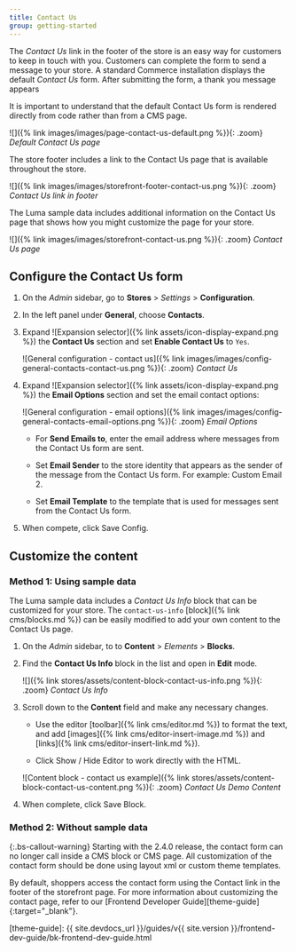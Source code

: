 ```yaml
---
title: Contact Us
group: getting-started
---
```


The _Contact Us_ link in the footer of the store is an easy way for customers to keep in touch with you. Customers can complete the form to send a message to your store. A standard Commerce installation displays the default _Contact Us_ form. After submitting the form, a thank you message appears

It is important to understand that the default Contact Us form is rendered directly from code rather than from a CMS page.

![]({% link images/images/page-contact-us-default.png %}){: .zoom}
_Default Contact Us page_

The store footer includes a link to the Contact Us page that is available throughout the store.

![]({% link images/images/storefront-footer-contact-us.png %}){: .zoom}
_Contact Us link in footer_

The Luma sample data includes additional information on the Contact Us page that shows how you might customize the page for your store.

![]({% link images/images/storefront-contact-us.png %}){: .zoom}
_Contact Us page_

## Configure the Contact Us form

1. On the _Admin_ sidebar, go to **Stores** > _Settings_ > **Configuration**.

1. In the left panel under **General**, choose **Contacts**.

1. Expand ![Expansion selector]({% link assets/icon-display-expand.png %}) the **Contact Us** section and set **Enable Contact Us** to `Yes`.

   ![General configuration - contact us]({% link images/images/config-general-contacts-contact-us.png %}){: .zoom}
   _Contact Us_

1. Expand ![Expansion selector]({% link assets/icon-display-expand.png %}) the **Email Options** section and set the email contact options:

    ![General configuration - email options]({% link images/images/config-general-contacts-email-options.png %}){: .zoom}
    _Email Options_

    - For **Send Emails to**, enter the email address where messages from the Contact Us form are sent.

    - Set **Email Sender** to the store identity that appears as the sender of the message from the Contact Us form. For example: Custom Email 2.

    - Set **Email Template** to the template that is used for messages sent from the Contact Us form.

1. When compete, click <span class="btn">Save Config</span>.

## Customize the content

### Method 1: Using sample data

The Luma sample data includes a _Contact Us Info_ block that can be customized for your store. The `contact-us-info` [block]({% link cms/blocks.md %}) can be easily modified to add your own content to the Contact Us page.

1. On the _Admin_ sidebar, to to **Content** > _Elements_ > **Blocks**.

1. Find the **Contact Us Info** block in the list and open in **Edit** mode.

    ![]({% link stores/assets/content-block-contact-us-info.png %}){: .zoom}
    _Contact Us Info_

1. Scroll down to the **Content** field and make any necessary changes.

    - Use the editor [toolbar]({% link cms/editor.md %}) to format the text, and add [images]({% link cms/editor-insert-image.md %}) and [links]({% link cms/editor-insert-link.md %}).

    - Click <span class="btn">Show / Hide Editor</span> to work directly with the HTML.

    ![Content block - contact us example]({% link stores/assets/content-block-contact-us-content.png %}){: .zoom}
    _Contact Us Demo Content_

1. When complete, click <span class="btn">Save Block</span>.

### Method 2: Without sample data

{:.bs-callout-warning}
Starting with the 2.4.0 release, the contact form can no longer call inside a CMS block or CMS page. All customization of the contact form should be done using layout xml or custom theme templates.

By default, shoppers access the contact form using the Contact link in the footer of the storefront page. For more information about customizing the contact page, refer to our [Frontend Developer Guide][theme-guide]{:target="_blank"}.

[theme-guide]: {{ site.devdocs_url }}/guides/v{{ site.version }}/frontend-dev-guide/bk-frontend-dev-guide.html
